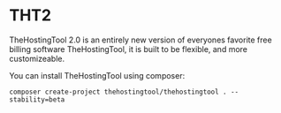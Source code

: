 # THT2

TheHostingTool 2.0 is an entirely new version of everyones favorite free billing software TheHostingTool, it is built to be flexible, and more customizeable.


You can install TheHostingTool using composer:
```
composer create-project thehostingtool/thehostingtool . --stability=beta
```
